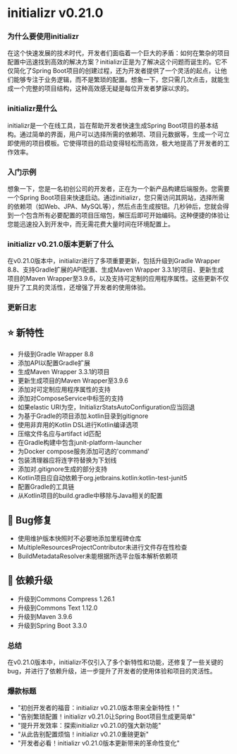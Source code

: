 # initializr v0.21.0
### 为什么要使用initializr

在这个快速发展的技术时代，开发者们面临着一个巨大的矛盾：如何在繁杂的项目配置中迅速找到高效的解决方案？initializr正是为了解决这个问题而诞生的。它不仅简化了Spring Boot项目的创建过程，还为开发者提供了一个灵活的起点，让他们能够专注于业务逻辑，而不是繁琐的配置。想象一下，您只需几次点击，就能生成一个完整的项目结构，这种高效感无疑是每位开发者梦寐以求的。

### initializr是什么

initializr是一个在线工具，旨在帮助开发者快速生成Spring Boot项目的基本结构。通过简单的界面，用户可以选择所需的依赖项、项目元数据等，生成一个可立即使用的项目模板。它使得项目的启动变得轻松而高效，极大地提高了开发者的工作效率。

### 入门示例

想象一下，您是一名初创公司的开发者，正在为一个新产品构建后端服务。您需要一个Spring Boot项目来快速启动。通过initializr，您只需访问其网站，选择所需的依赖项（如Web、JPA、MySQL等），然后点击生成按钮。几秒钟后，您就会得到一个包含所有必要配置的项目压缩包，解压后即可开始编码。这种便捷的体验让您能迅速投入到开发中，而无需花费大量时间在环境配置上。

### initializr v0.21.0版本更新了什么

在v0.21.0版本中，initializr进行了多项重要更新，包括升级到Gradle Wrapper 8.8、支持Gradle扩展的API配置、生成Maven Wrapper 3.3.1的项目、更新生成项目的Maven Wrapper至3.9.6，以及支持可定制的应用程序属性。这些更新不仅提升了工具的灵活性，还增强了开发者的使用体验。

### 更新日志

## ⭐ 新特性
- 升级到Gradle Wrapper 8.8
- 添加API以配置Gradle扩展
- 生成Maven Wrapper 3.3.1的项目
- 更新生成项目的Maven Wrapper至3.9.6
- 添加对可定制应用程序属性的支持
- 添加对ComposeService中标签的支持
- 如果elastic URI为空，InitializrStatsAutoConfiguration应当回退
- 为基于Gradle的项目添加.kotlin目录到gitignore
- 使用非弃用的Kotlin DSL进行Kotlin编译选项
- 压缩文件名应与artifact id匹配
- 在Gradle构建中包含junit-platform-launcher
- 为Docker compose服务添加可选的'command'
- 包装清理器应将连字符替换为下划线
- 添加对.gitignore生成的部分支持
- Kotlin项目应自动依赖于org.jetbrains.kotlin:kotlin-test-junit5
- 配置Gradle的工具链
- 从Kotlin项目的build.gradle中移除与Java相关的配置

## 🐞 Bug修复
- 使用维护版本快照时不必要地添加里程碑仓库
- MultipleResourcesProjectContributor未进行文件存在性检查
- BuildMetadataResolver未能根据所选平台版本解析依赖项

## 🔨 依赖升级
- 升级到Commons Compress 1.26.1
- 升级到Commons Text 1.12.0
- 升级到Maven 3.9.6
- 升级到Spring Boot 3.3.0

### 总结

在v0.21.0版本中，initializr不仅引入了多个新特性和功能，还修复了一些关键的bug，并进行了依赖升级，进一步提升了开发者的使用体验和项目的灵活性。

### 爆款标题

- "初创开发者的福音：initializr v0.21.0版本带来全新特性！"
- "告别繁琐配置！initializr v0.21.0让Spring Boot项目生成更简单"
- "提升开发效率：探索initializr v0.21.0的强大新功能"
- "从此告别配置烦恼！initializr v0.21.0重磅更新"
- "开发者必看！initializr v0.21.0版本更新带来的革命性变化"